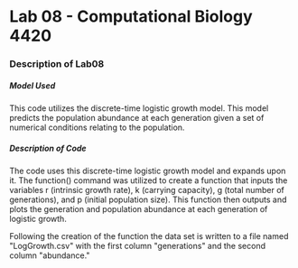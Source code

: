 ﻿# Lab 08 - Computational Biology 4420

### Description of Lab08

##### Model Used
This code utilizes the discrete-time logistic growth model.  This model predicts the population abundance at each generation given a set of numerical conditions relating to the population.

##### Description of Code
The code uses this discrete-time logistic growth model and expands upon it.  The function() command was utilized to create a function that inputs the variables r (intrinsic growth rate), k (carrying capacity), g (total number of generations), and p (initial population size).  This function then outputs and plots the generation and population abundance at each generation of logistic growth.  

Following the creation of the function the data set is written to a file named "LogGrowth.csv" with the first column "generations" and the second column "abundance."  
